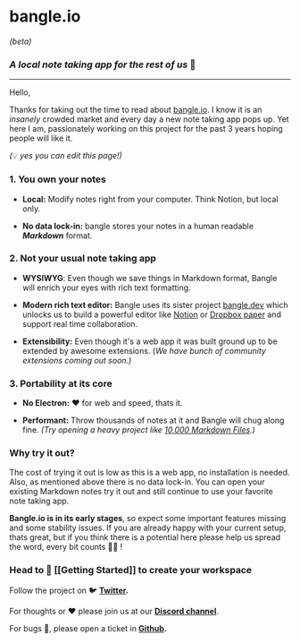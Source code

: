# **bangle.io**

_(beta)_

### _A local note taking app for the rest of us_ 🐥

---

Hello,

Thanks for taking out the time to read about [bangle.io](https://bangle.io). I know it is an _insanely_ crowded market and every day a new note taking app pops up. Yet here I am, passionately working on this project for the past 3 years hoping people will like it.

_(_:bulb: _yes you can edit this page!)_

### 1. You own your notes

- **Local:** Modify notes right from your computer. Think Notion, but local only.

- **No data lock-in:** bangle stores your notes in a human readable **_Markdown_** format.

### 2. Not your usual note taking app

- **WYSIWYG**: Even though we save things in Markdown format, Bangle will enrich your eyes with rich text formatting.

- **Modern rich text editor:** Bangle uses its sister project [bangle.dev](https://github.com/bangle-io/bangle.dev) which unlocks us to build a powerful editor like [Notion](https://www.notion.so/) or [Dropbox paper](https://www.dropbox.com/paper) and support real time collaboration.

- **Extensibility:** Even though it's a web app it was built ground up to be extended by awesome extensions. (_We have bunch of community extensions coming out soon.)_

### 3. Portability at its core

- **No Electron:** :heart: for web and speed, thats it.

- **Performant:** Throw thousands of notes at it and Bangle will chug along fine. _(Try opening a heavy project like [10,000 Markdown Files](https://github.com/Zettelkasten-Method/10000-markdown-files).)_

### Why try it out?

The cost of trying it out is low as this is a web app, no installation is needed. Also, as mentioned above there is no data lock-in. You can open your existing Markdown notes try it out and still continue to use your favorite note taking app.

**Bangle.io is in its early stages**, so expect some important features missing and some stability issues. If you are already happy with your current setup, thats great, but if you think there is a potential here please help us spread the word, every bit counts :raising_hand_woman: !

### Head to :green_book: [[Getting Started]] to create your workspace

Follow the project on :bird: **[Twitter](https://twitter.com/IoBangle).**

For thoughts or :heart: please join us at our **[Discord channel](https://discord.gg/GvvbWJrVQY)**.

For bugs :bug:, please open a ticket in **[Github](https://github.com/bangle-io/bangle-io-issues).**
